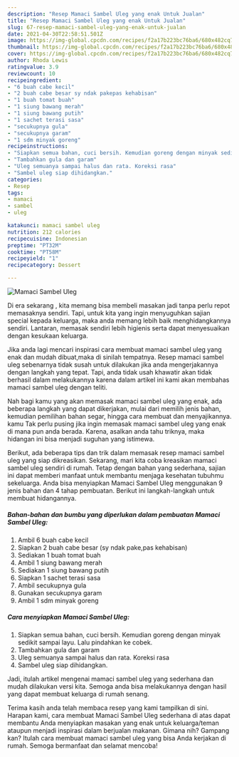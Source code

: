 ```yaml
---
description: "Resep Mamaci Sambel Uleg yang enak Untuk Jualan"
title: "Resep Mamaci Sambel Uleg yang enak Untuk Jualan"
slug: 67-resep-mamaci-sambel-uleg-yang-enak-untuk-jualan
date: 2021-04-30T22:58:51.501Z
image: https://img-global.cpcdn.com/recipes/f2a17b223bc76ba6/680x482cq70/mamaci-sambel-uleg-foto-resep-utama.jpg
thumbnail: https://img-global.cpcdn.com/recipes/f2a17b223bc76ba6/680x482cq70/mamaci-sambel-uleg-foto-resep-utama.jpg
cover: https://img-global.cpcdn.com/recipes/f2a17b223bc76ba6/680x482cq70/mamaci-sambel-uleg-foto-resep-utama.jpg
author: Rhoda Lewis
ratingvalue: 3.9
reviewcount: 10
recipeingredient:
- "6 buah cabe kecil"
- "2 buah cabe besar sy ndak pakepas kehabisan"
- "1 buah tomat buah"
- "1 siung bawang merah"
- "1 siung bawang putih"
- "1 sachet terasi sasa"
- "secukupnya gula"
- "secukupnya garam"
- "1 sdm minyak goreng"
recipeinstructions:
- "Siapkan semua bahan, cuci bersih. Kemudian goreng dengan minyak sedikit sampai layu. Lalu pindahkan ke cobek."
- "Tambahkan gula dan garam"
- "Uleg semuanya sampai halus dan rata. Koreksi rasa"
- "Sambel uleg siap dihidangkan."
categories:
- Resep
tags:
- mamaci
- sambel
- uleg

katakunci: mamaci sambel uleg 
nutrition: 212 calories
recipecuisine: Indonesian
preptime: "PT32M"
cooktime: "PT58M"
recipeyield: "1"
recipecategory: Dessert

---
```



![Mamaci Sambel Uleg](https://img-global.cpcdn.com/recipes/f2a17b223bc76ba6/680x482cq70/mamaci-sambel-uleg-foto-resep-utama.jpg)

Di era  sekarang , kita memang bisa membeli masakan jadi tanpa perlu repot memasaknya sendiri. Tapi, untuk kita yang ingin menyuguhkan sajian special kepada keluarga, maka anda memang lebih baik menghidangkannya sendiri. Lantaran, memasak sendiri lebih higienis serta dapat menyesuaikan dengan kesukaan keluarga.

Jika anda lagi mencari inspirasi cara membuat mamaci sambel uleg yang enak dan mudah dibuat,maka di sinilah tempatnya. Resep mamaci sambel uleg  sebenarnya tidak susah untuk dilakukan jika anda mengerjakannya dengan langkah yang tepat. Tapi, anda tidak usah khawatir akan tidak berhasil dalam melakukannya 
karena dalam artikel ini kami akan membahas mamaci sambel uleg dengan teliti.  



Nah bagi kamu yang akan memasak mamaci sambel uleg yang enak, ada beberapa langkah yang dapat dikerjakan, mulai dari memilih jenis bahan, kemudian pemilihan bahan segar, hingga cara membuat dan menyajikannya. kamu Tak perlu pusing jika ingin memasak mamaci sambel uleg yang enak di mana pun anda berada. Karena, asalkan anda  tahu triknya, maka hidangan ini bisa menjadi suguhan yang istimewa.

Berikut, ada beberapa tips dan trik dalam memasak resep mamaci sambel uleg yang siap dikreasikan. Sekarang, mari kita coba kreasikan mamaci sambel uleg sendiri di rumah. Tetap dengan bahan yang sederhana, sajian ini dapat memberi manfaat untuk membantu menjaga kesehatan tubuhmu sekeluarga. Anda bisa menyiapkan Mamaci Sambel Uleg menggunakan 9 jenis bahan dan 4 tahap pembuatan. Berikut ini langkah-langkah untuk membuat hidangannya.

<!--inarticleads1-->

##### Bahan-bahan dan bumbu yang diperlukan dalam pembuatan Mamaci Sambel Uleg:

1. Ambil 6 buah cabe kecil
1. Siapkan 2 buah cabe besar (sy ndak pake,pas kehabisan)
1. Sediakan 1 buah tomat buah
1. Ambil 1 siung bawang merah
1. Sediakan 1 siung bawang putih
1. Siapkan 1 sachet terasi sasa
1. Ambil secukupnya gula
1. Gunakan secukupnya garam
1. Ambil 1 sdm minyak goreng




<!--inarticleads2-->

##### Cara menyiapkan Mamaci Sambel Uleg:

1. Siapkan semua bahan, cuci bersih. Kemudian goreng dengan minyak sedikit sampai layu. Lalu pindahkan ke cobek.
1. Tambahkan gula dan garam
1. Uleg semuanya sampai halus dan rata. Koreksi rasa
1. Sambel uleg siap dihidangkan.




Jadi, itulah artikel mengenai  mamaci sambel uleg  yang sederhana dan mudah dilakukan versi kita. Semoga anda bisa melakukannya dengan hasil yang dapat membuat keluarga di rumah senang. 

Terima kasih anda telah membaca resep yang kami tampilkan di sini. Harapan kami, cara membuat  Mamaci Sambel Uleg sederhana di atas dapat membantu Anda menyiapkan masakan yang enak untuk keluarga/teman ataupun menjadi inspirasi dalam berjualan makanan. Gimana nih? Gampang kan? Itulah cara membuat mamaci sambel uleg yang bisa Anda kerjakan di rumah. Semoga bermanfaat dan selamat mencoba!

